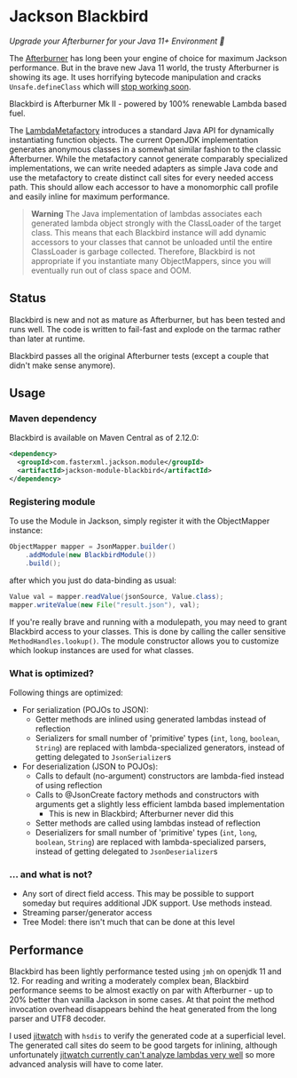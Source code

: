# Jackson Blackbird
_Upgrade your Afterburner for your Java 11+ Environment 🚀_

The [Afterburner](https://github.com/FasterXML/jackson-modules-base/tree/master/afterburner)
has long been your engine of choice for maximum Jackson performance.
But in the brave new Java 11 world, the trusty Afterburner is showing its age.
It uses horrifying bytecode manipulation and cracks `Unsafe.defineClass` which will
[stop working soon](https://github.com/FasterXML/jackson-modules-base/issues/37).

Blackbird is Afterburner Mk II - powered by 100% renewable Lambda based fuel.

The [LambdaMetafactory](https://docs.oracle.com/en/java/javase/11/docs/api/java.base/java/lang/invoke/LambdaMetafactory.html)
introduces a standard Java API for dynamically instantiating function objects.
The current OpenJDK implementation generates anonymous classes in a somewhat similar fashion
to the classic Afterburner.  While the metafactory cannot generate comparably specialized
implementations, we can write needed adapters as simple Java code and use the metafactory
to create distinct call sites for every needed access path.  This should allow each accessor to
have a monomorphic call profile and easily inline for maximum performance.

> **Warning**
> The Java implementation of lambdas associates each generated lambda object strongly with the
> ClassLoader of the target class. This means that each Blackbird instance will add dynamic accessors
> to your classes that cannot be unloaded until the entire ClassLoader is garbage collected.
> Therefore, Blackbird is not appropriate if you instantiate many ObjectMappers, since 
> you will eventually run out of class space and OOM.

## Status

Blackbird is new and not as mature as Afterburner, but has been tested and runs well.
The code is written to fail-fast and explode on the tarmac rather than later at runtime.

Blackbird passes all the original Afterburner tests (except a couple that didn't make sense anymore).

## Usage

### Maven dependency

Blackbird is available on Maven Central as of 2.12.0:

```xml
<dependency>
  <groupId>com.fasterxml.jackson.module</groupId>
  <artifactId>jackson-module-blackbird</artifactId>
</dependency>
```

### Registering module

To use the Module in Jackson, simply register it with the ObjectMapper instance:

```java
ObjectMapper mapper = JsonMapper.builder()
    .addModule(new BlackbirdModule())
    .build();
```

after which you just do data-binding as usual:

```java
Value val = mapper.readValue(jsonSource, Value.class);
mapper.writeValue(new File("result.json"), val);
```

If you're really brave and running with a modulepath, you may need to grant Blackbird access to your classes.
This is done by calling the caller sensitive `MethodHandles.lookup()`.  The module constructor allows you to customize
which lookup instances are used for what classes.

### What is optimized?

Following things are optimized:

* For serialization (POJOs to JSON):
    * Getter methods are inlined using generated lambdas instead of reflection
    * Serializers for small number of 'primitive' types (`int`, `long`, `boolean`, `String`) are replaced with lambda-specialized generators, instead of getting delegated to `JsonSerializer`s
* For deserialization (JSON to POJOs):
    * Calls to default (no-argument) constructors are lambda-fied instead of using reflection
    * Calls to @JsonCreate factory methods and constructors with arguments get a slightly less efficient lambda based implementation
      - This is new in Blackbird; Afterburner never did this
    * Setter methods are called using lambdas instead of reflection
    * Deserializers for small number of 'primitive' types (`int`, `long`, `boolean`, `String`) are replaced with lambda-specialized parsers, instead of getting delegated to `JsonDeserializer`s
 
### ... and what is not?

* Any sort of direct field access.  This may be possible to support someday but requires additional JDK support.  Use methods instead.
* Streaming parser/generator access
* Tree Model: there isn't much that can be done at this level

## Performance

Blackbird has been lightly performance tested using `jmh` on openjdk 11 and 12.
For reading and writing a moderately complex bean, Blackbird performance seems
to be almost exactly on par with Afterburner - up to 20% better than vanilla Jackson in some cases.
At that point the method invocation overhead disappears behind the heat generated
from the long parser and UTF8 decoder.

I used [jitwatch](https://github.com/AdoptOpenJDK/jitwatch) with `hsdis` to verify the generated code at a
superficial level.  The generated call sites do seem to be good targets for inlining, although unfortunately
[jitwatch currently can't analyze lambdas very well](https://github.com/AdoptOpenJDK/jitwatch/issues/282) so
more advanced analysis will have to come later.
